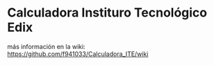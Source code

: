 # Calculadora Instituro Tecnológico Edix

más información en la wiki: https://github.com/f941033/Calculadora_ITE/wiki
